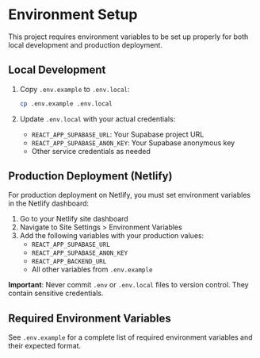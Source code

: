 # Environment Setup

This project requires environment variables to be set up properly for both local development and production deployment.

## Local Development

1. Copy `.env.example` to `.env.local`:
   ```bash
   cp .env.example .env.local
   ```

2. Update `.env.local` with your actual credentials:
   - `REACT_APP_SUPABASE_URL`: Your Supabase project URL
   - `REACT_APP_SUPABASE_ANON_KEY`: Your Supabase anonymous key
   - Other service credentials as needed

## Production Deployment (Netlify)

For production deployment on Netlify, you must set environment variables in the Netlify dashboard:

1. Go to your Netlify site dashboard
2. Navigate to Site Settings > Environment Variables
3. Add the following variables with your production values:
   - `REACT_APP_SUPABASE_URL`
   - `REACT_APP_SUPABASE_ANON_KEY`
   - `REACT_APP_BACKEND_URL`
   - All other variables from `.env.example`

**Important**: Never commit `.env` or `.env.local` files to version control. They contain sensitive credentials.

## Required Environment Variables

See `.env.example` for a complete list of required environment variables and their expected format.